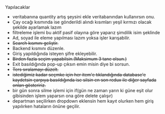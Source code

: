 Yapılacaklar

- veritabanına quantity artış şeysini ekle veritabanından kullanırsın onu.
- Çay ocağı kısmında ise gönderildi alındı kısımları yeşil kırmızı olacak şekilde ayarlamak lazım
- filtreleme işlemi bu aktif pasif olayına göre yaparız şimdilik isim şeklinde
- Ad, soyad ile eleme yapılması lazım yoksa işler karışabilir.
- ~~Search kısmını geliştir.~~
- Backend kısmını düzenle.
- Giriş yapıldığında isteyen şifre ekleyebilir.
- ~~Birden fazla seçim yapabilsin.(Maksimum 3 tane olsun.)~~
- Exit basıldığında pop-up çıksın emin misin diye bi sorsun.
- ~~Ters sıralamayı düzelt.~~
- ~~istediğimiz kadar seçmke için her item'e tıklandığında database'e kaydetsin çarpıya basıldığında ise silsin en son redux ile diğer sayfada onları gösteririz.~~
- bir gün sonra silme işlemi için if(gün ne zaman yarın ki güne eşit olur gibisinden işlem yaparsın ona göre delete çalışır)
- departman seçilirken dropdown eklensin hem kayıt olurken hem giriş yapılırken hataların önüne geçilir.
